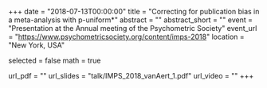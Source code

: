 +++
date = "2018-07-13T00:00:00"
title = "Correcting for publication bias in a meta-analysis with p-uniform*"
abstract = ""
abstract_short = ""
event = "Presentation at the Annual meeting of the Psychometric Society"
event_url = "https://www.psychometricsociety.org/content/imps-2018"
location = "New York, USA"

selected = false
math = true

url_pdf = ""
url_slides = "talk/IMPS_2018_vanAert_1.pdf"
url_video = ""
+++